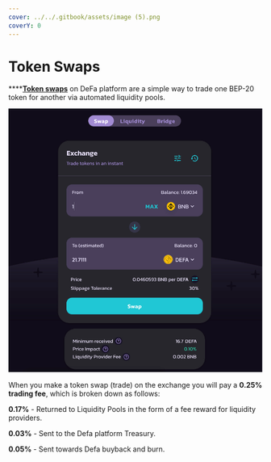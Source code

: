 ```yaml
---
cover: ../../.gitbook/assets/image (5).png
coverY: 0
---
```


# Token Swaps

****[**Token swaps**](https://defa.finance/swap) on DeFa platform are a simple way to trade one BEP-20 token for another via automated liquidity pools.

![](<../../.gitbook/assets/image (7).png>)

When you make a token swap (trade) on the exchange you will pay a **0.25% trading fee**, which is broken down as follows:

**0.17%** - Returned to Liquidity Pools in the form of a fee reward for liquidity providers.

**0.03%** - Sent to the Defa platform Treasury.

**0.05%** - Sent towards Defa buyback and burn.
